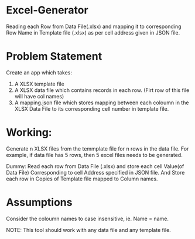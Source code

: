 # Excel-Generator
Reading each Row from Data File(.xlsx) and mapping it to corresponding Row Name in Template file (.xlsx) as per cell address given in JSON file.  

# Problem Statement

  Create an app which takes:
1. A XLSX template file
2. A XLSX data file which contains records in each row. (Firt row of this file will have col names)
3. A mapping.json file which stores mapping between each coloumn in the XLSX Data File to its corresponding cell number in template file.

# Working:

Generate n XLSX files from the temmplate file for n rows in the data file. For example, if data file has 5 rows, then 5 excel files needs to be generated.

Dummy: 
Read each row from Data File (.xlsx) and store each cell Value(of Data File)  Corresponding to cell Address specified in JSON file. And Store each row in Copies of Template file mapped to Column names.

# Assumptions
Consider the coloumn names to case insensitive, ie. Name = name.



NOTE: This tool should work with any data file and any template file.
